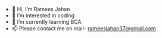 - 👋 Hi, I’m Ramees Jahan 
- 👀 I’m interested in coding
- 🌱 I’m currently learning BCA 
- 📫 Please contact me on mail- rameesjahan37@gmail.com

<!---
RameesJahan/RameesJahan is a ✨ special ✨ repository because its `README.md` (this file) appears on your GitHub profile.
You can click the Preview link to take a look at your changes.
--->
